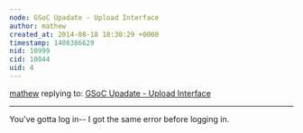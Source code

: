 ```yaml
---
node: GSoC Upadate - Upload Interface
author: mathew
created_at: 2014-08-18 18:30:29 +0000
timestamp: 1408386629
nid: 10999
cid: 10044
uid: 4
---
```




[mathew](../profile/mathew) replying to: [GSoC Upadate - Upload Interface](../notes/xvidun/07-31-2014/gsoc-upadate-upload-interface)

----
You've gotta log in-- I got the same error before logging in.